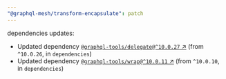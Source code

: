 ```yaml
---
"@graphql-mesh/transform-encapsulate": patch
---
```

dependencies updates:
  - Updated dependency [`@graphql-tools/delegate@^10.0.27` ↗︎](https://www.npmjs.com/package/@graphql-tools/delegate/v/10.0.27) (from `^10.0.26`, in `dependencies`)
  - Updated dependency [`@graphql-tools/wrap@^10.0.11` ↗︎](https://www.npmjs.com/package/@graphql-tools/wrap/v/10.0.11) (from `^10.0.10`, in `dependencies`)
